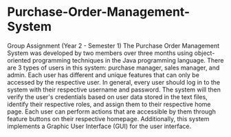 # Purchase-Order-Management-System
Group Assignment (Year 2 - Semester 1)
The Purchase Order Management System was developed by two members over three months using object-oriented programming techniques in the Java programming language. 
There are 3 types of users in this system: purchase manager, sales manager, and admin.
Each user has different and unique features that can only be accessed by the respective user.
In general, every user should log in to the system with their respective username and password.
The system will then verify the user's credentials based on user data stored in the text files, identify their respective roles, and assign them to their respective home page. 
Each user can perform actions that are accessible by them through feature buttons on their respective homepage.
Additionally, this system implements a Graphic User Interface (GUI) for the user interface.
